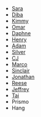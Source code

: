 * [Sara](https://sarahblinkingbeeping.substack.com/)
* [Diba](https://readymag.website/u3128756565/4990551/)
* [Kimmy](https://medium.com/@ks6605)
* [Omar](https://wp.nyu.edu/tandonschoolofengineering-onadafall24bbsm/)
* [Daphne](https://sites.google.com/nyu.edu/daphnecastrobbms/home?authuser=1)
* [Henry](https://docs.google.com/document/d/1ZU35rytepvqipipK8-GA3FSE2zY55lsB71BZt50v8_8/edit#heading=h.25ld6ftzv9dk)
* [Adam](https://adamabuhnyu.blogspot.com/)
* [Silver](https://www.notion.so/invite/a2973fcba42a4495e1136b0643d4340a00c22f4a)
* [CJ](https://sites.google.com/d/1G32sG7RxPXk0HLxursFPSLboD1n1cpvy/p/1AVNwHnnXIOZQHY9hD1z99Oqc7rjo8Ivw/edit?pli=1&authuser=1)
* [Marco](https://marco-dmuy4913.blogspot.com/)
* [Sinclair](https://sinclairbbms.cargo.site/)
* [Jonathan](https://wp.nyu.edu/tandonschoolofengineering-jongulflare/)
* [Reese](https://medium.com/@rpl5644/reese-lienau-blinking-beeping-journal-c4c2d2b82467)
* [Jeffrey](https://wp.nyu.edu/tandonschoolofengineering-beepingportfoliojeffreyguo/)
* [Tai](https://www.notion.so/Blinking-Beeping-Moving-Sensing-107620bdd8c08071b362fe3dd4b491f3)
* Prismo
* Hang